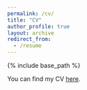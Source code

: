 ```yaml
---
permalink: /cv/
title: "CV"
author_profile: true
layout: archive
redirect_from:
  - /resume
---
```


{% include base_path %}

You can find my CV [here](https://www.dropbox.com/s/pxr20snx408o5vm/CV%20%282%29.pdf?dl=0).

